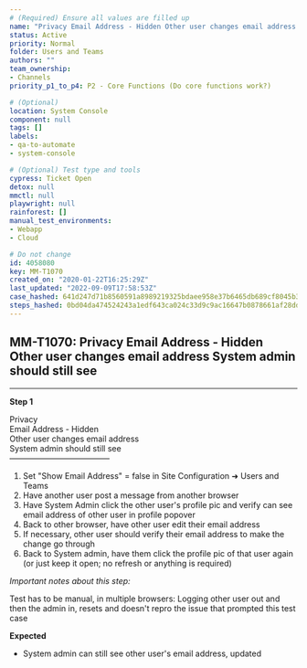 ```yaml
---
# (Required) Ensure all values are filled up
name: "Privacy Email Address - Hidden Other user changes email address System admin should still see"
status: Active
priority: Normal
folder: Users and Teams
authors: ""
team_ownership: 
- Channels
priority_p1_to_p4: P2 - Core Functions (Do core functions work?)

# (Optional)
location: System Console
component: null
tags: []
labels: 
- qa-to-automate
- system-console

# (Optional) Test type and tools
cypress: Ticket Open
detox: null
mmctl: null
playwright: null
rainforest: []
manual_test_environments: 
- Webapp
- Cloud

# Do not change
id: 4058080
key: MM-T1070
created_on: "2020-01-22T16:25:29Z"
last_updated: "2022-09-09T17:58:53Z"
case_hashed: 641d247d71b8560591a8989219325bdaee958e37b6465db689cf8045b3199fa65cedb10c79bda20c2c968037685715f4
steps_hashed: 0bd04da474524243a1edf643ca024c33d9c9ac16647b0878661af28dd26a6e8ea6536878cb872f72fdc8fd57a861f220
---
```


<!-- (Auto-generated) Based on frontmatter's "key" and "name" -->

## MM-T1070: Privacy Email Address - Hidden Other user changes email address System admin should still see

---

**Step 1**

Privacy\
Email Address - Hidden\
Other user changes email address\
System admin should still see\
–––––––––––––––––––––––––

1. Set "Show Email Address" = false in Site Configuration ➜ Users and Teams
2. Have another user post a message from another browser
3. Have System Admin click the other user's profile pic and verify can see email address of other user in profile popover
4. Back to other browser, have other user edit their email address
5. If necessary, other user should verify their email address to make the change go through
6. Back to System admin, have them click the profile pic of that user again (or just keep it open; no refresh or anything is required)

_Important notes about this step:_

Test has to be manual, in multiple browsers: Logging other user out and then the admin in, resets and doesn't repro the issue that prompted this test case

**Expected**

- System admin can still see other user's email address, updated
